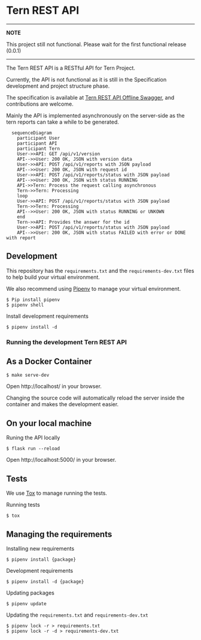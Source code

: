 # Tern REST API

---
**NOTE**

This project still not functional. Please wait for the first functional release
(0.0.1)

---

The Tern REST API is a RESTful API for Tern Project.

Currently, the API is not functional as it is still in the Specification development and project structure phase.

The specification is available at [Tern REST API Offline Swagger](https://tern-tools.github.io/tern-rest-api/), and contributions are welcome.

Mainly the API is implemented asynchronously on the server-side as the tern
reports can take a while to be generated.

```mermaid
  sequenceDiagram
    participant User
    participant API
    participant Tern
    User->>API: GET /api/v1/version
    API-->>User: 200 OK, JSON with version data
    User->>API: POST /api/v1/reports with JSON payload
    API-->>User: 200 OK, JSON with request id
    User->>API: POST /api/v1/reports/status with JSON payload
    API-->>User: 200 OK, JSON with status RUNNING
    API->>Tern: Process the request calling asynchronous
    Tern->>Tern: Processing
    loop
    User->>API: POST /api/v1/reports/status with JSON payload
    Tern->>Tern: Processing
    API-->>User: 200 OK, JSON with status RUNNING or UNKOWN
    end
    Tern->>API: Provides the answer for the id
    User->>API: POST /api/v1/reports/status with JSON payload
    API-->>User: 200 OK, JSON with status FAILED with error or DONE with report
```

## Development

This repository has the ``requirements.txt`` and the ``requirements-dev.txt``
files to help build your virtual environment.

We also recommend using [Pipenv](https://pipenv.pypa.io/en/latest/) to manage your virtual environment.

```shell
$ Pip install pipenv
$ pipenv shell
```

Install development requirements
```shell
$ pipenv install -d
```

### Running the development Tern REST API

## As a Docker Container
```shell
$ make serve-dev
```
Open http://localhost/ in your browser.

Changing the source code will automatically reload the server inside the
container and makes the development easier.

## On your local machine
Runing the API locally

```shell
$ flask run --reload
```

Open http://localhost:5000/ in your browser.

## Tests

We use [Tox](https://tox.wiki/en/latest/) to manage running the tests.

Running tests
```shell
$ tox
```

## Managing the requirements

Installing new requirements

```shell
$ pipenv install {package}
```

Development requirements
```shell
$ pipenv install -d {package}
```

Updating packages
```shell
$ pipenv update
```

Updating the ``requirements.txt`` and ``requirements-dev.txt``
```shell
$ pipenv lock -r > requirements.txt
$ pipenv lock -r -d > requirements-dev.txt
```
